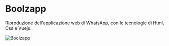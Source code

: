 # Boolzapp

Riproduzione dell'applicazione web di WhatsApp, con le tecnologie di Html, Css e Vuejs.

![Boolzapp](https://github.com/Michela30/vue-boolzapp/assets/128288972/5693d2d6-9040-4cc4-84a6-02089041e92a)
